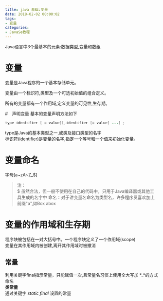```yaml
---
title: java 基础:变量
date: 2018-02-02 00:00:02
tags: 
- 变量
categories:
- JavaSe教程
---
```


Java语言中3个最基本的元素:数据类型,变量和数组

# 变量

变量是Java程序的一个基本存储单元。  

变量由一个标识符,类型及一个可选初始值的组合定义。  

所有的变量都有一个作用域,定义变量的可见性,生存期。

#　声明变量
基本的变量声明方法如下
```java
type identifier [ = value][,identifier [= value] ...] ;
```

type是Java的基本类型之一,或类及接口类型的名字  
标识符(identifier)是变量的名字,指定一个等号和一个值来初始化变量。

# 变量命名  
字母[a~zA~Z_$]
>注：  
> $ 虽然合法，但一般不使用在自己的代码中，只用于Java编译器或其他工具生成的名字中
> 命名：对于讲变量名命名为类型名，许多程序员喜欢加上前缀"a",如Box abox

# 变量的作用域和生存期
程序块被包括在一对大括号中。一个程序块定义了一个作用域(scope)  
变量在其作用域内被创建,离开其作用域时被撤消  
## 常量
利用关键字final指示常量，只能赋值一次,且常量名习惯上使用全大写加 *_*的方式命名  
**类常量**  
通过关键字 *static final* 设置的常量
